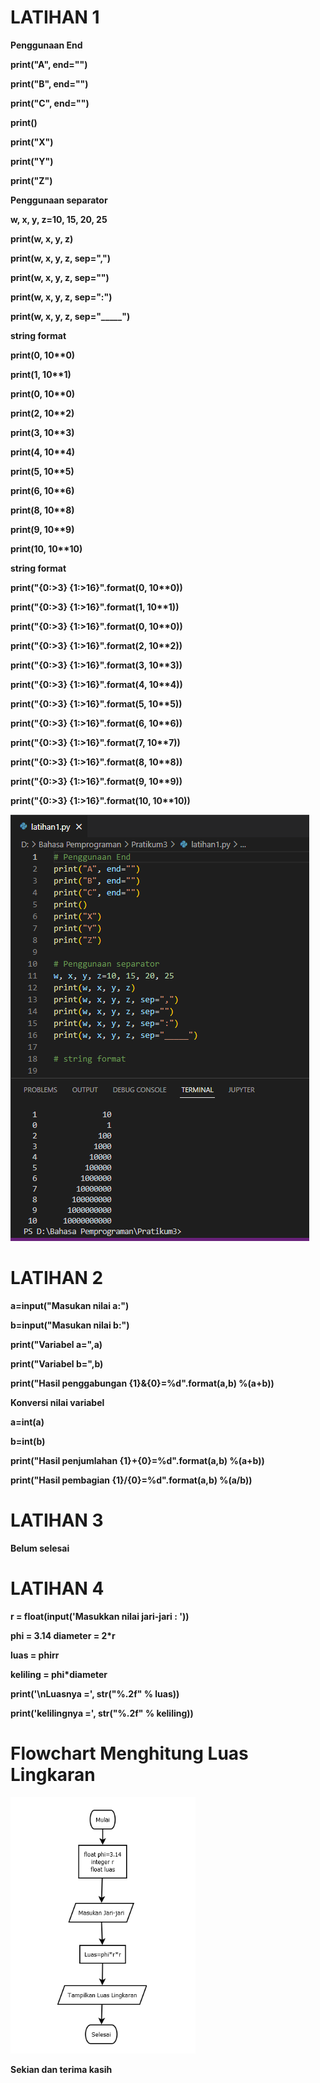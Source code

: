 # LATIHAN 1

<strong>Penggunaan End<strong>

print("A", end="")

print("B", end="")

print("C", end="")

print()

print("X")

print("Y")

print("Z")

<strong>Penggunaan separator<strong>

w, x, y, z=10, 15, 20, 25

print(w, x, y, z)

print(w, x, y, z, sep=",")

print(w, x, y, z, sep="")

print(w, x, y, z, sep=":")

print(w, x, y, z, sep="_____")

<strong>string format<strong>

print(0, 10**0)

print(1, 10**1)

print(0, 10**0)

print(2, 10**2)

print(3, 10**3)

print(4, 10**4)

print(5, 10**5)

print(6, 10**6)

print(8, 10**8)

print(9, 10**9)

print(10, 10**10)

<strong>string format<strong>

print("{0:>3} {1:>16}".format(0, 10**0))

print("{0:>3} {1:>16}".format(1, 10**1))

print("{0:>3} {1:>16}".format(0, 10**0))

print("{0:>3} {1:>16}".format(2, 10**2))

print("{0:>3} {1:>16}".format(3, 10**3))

print("{0:>3} {1:>16}".format(4, 10**4))

print("{0:>3} {1:>16}".format(5, 10**5))

print("{0:>3} {1:>16}".format(6, 10**6))

print("{0:>3} {1:>16}".format(7, 10**7))

print("{0:>3} {1:>16}".format(8, 10**8))

print("{0:>3} {1:>16}".format(9, 10**9))

print("{0:>3} {1:>16}".format(10, 10**10))

![image](SC/Capture1.PNG)

# LATIHAN 2

a=input("Masukan nilai a:")

b=input("Masukan nilai b:")

print("Variabel a=",a)

print("Variabel b=",b)

print("Hasil penggabungan {1}&{0}=%d".format(a,b) %(a+b))

<strong>Konversi nilai variabel<strong>

a=int(a)

b=int(b)

print("Hasil penjumlahan {1}+{0}=%d".format(a,b) %(a+b))

print("Hasil pembagian {1}/{0}=%d".format(a,b) %(a/b))

# LATIHAN 3

Belum selesai

# LATIHAN 4

r = float(input('Masukkan nilai jari-jari : '))

phi = 3.14 diameter = 2*r

luas = phirr

keliling = phi*diameter

print('\nLuasnya =', str("%.2f" % luas))

print('kelilingnya =', str("%.2f" % keliling))

# Flowchart Menghitung Luas Lingkaran

![image](SC/Capture5.PNG)

<strong>Sekian dan terima kasih<strong>



